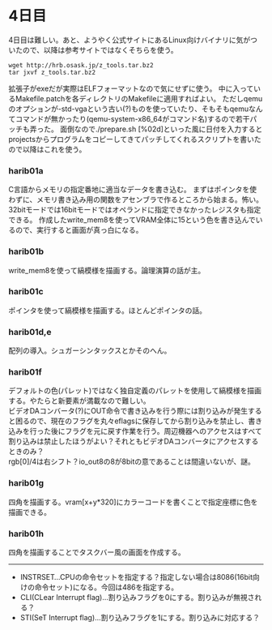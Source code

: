 # 4日目

4日目は難しい。あと、ようやく公式サイトにあるLinux向けバイナリに気がついたので、以降は参考サイトではなくそちらを使う。

```
wget http://hrb.osask.jp/z_tools.tar.bz2
tar jxvf z_tools.tar.bz2
```

拡張子がexeだが実際はELFフォーマットなので気にせずに使う。
中に入っているMakefile.patchを各ディレクトリのMakefileに適用すればよい。
ただしqemuのオプションが-std-vgaという古い(?)ものを使っていたり、そもそもqemuなんてコマンドが無かったり(qemu-system-x86_64がコマンド名)するので若干パッチも弄った。
面倒なので./prepare.sh [%02d]といった風に日付を入力するとprojectsからプログラムをコピーしてきてパッチしてくれるスクリプトを書いたので以降はこれを使う。

### harib01a
C言語からメモリの指定番地に適当なデータを書き込む。
まずはポインタを使わずに、メモリ書き込み用の関数をアセンブラで作るところから始まる。怖い。
32bitモードでは16bitモードではオペランドに指定できなかったレジスタも指定できる。
作成したwrite_mem8を使ってVRAM全体に15という色を書き込んでいるので、実行すると画面が真っ白になる。

### harib01b
write_mem8を使って縞模様を描画する。論理演算の話が主。

### harib01c
ポインタを使って縞模様を描画する。ほとんどポインタの話。

### harib01d,e
配列の導入。シュガーシンタックスとかそのへん。

### harib01f
デフォルトの色(パレット)ではなく独自定義のパレットを使用して縞模様を描画する。やたらと新要素が満載なので難しい。  
ビデオDAコンバータ(?)にOUT命令で書き込みを行う際には割り込みが発生すると困るので、現在のフラグを丸々eflagsに保存してから割り込みを禁止し、書き込みを行った後にフラグを元に戻す作業を行う。周辺機器へのアクセスはすべて割り込みは禁止したほうがよい？それともビデオDAコンバータにアクセスするときのみ？  
rgb[0]/4は右シフト？io_out8の8が8bitの意であることは間違いないが、謎。

### harib01g
四角を描画する。vram[x+y*320]にカラーコードを書くことで指定座標に色を描画できる。

### harib01h
四角を描画することでタスクバー風の画面を作成する。

------

* INSTRSET…CPUの命令セットを指定する？指定しない場合は8086(16bit向けの命令セット)になる。今回は486を指定する。
* CLI(CLear Interrupt flag)…割り込みフラグを0にする。割り込みが無視される？
* STI(SeT Interrupt flag)…割り込みフラグを1にする。割り込みに対応する？
